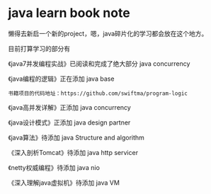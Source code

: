 # java learn book  note

懒得去新启一个新的project，嗯，java碎片化的学习都会放在这个地方。

目前打算学习的部分有

《java7并发编程实战》已阅读和完成了绝大部分   java concurrency

《java编程的逻辑》正在添加  java base
    
    书籍项目的代码地址：https://github.com/swiftma/program-logic
        

《java高并发详解》正添加  java concurrency

《java设计模式》正添加  java design partner

《java算法》待添加  java Structure and algorithm

《深入剖析Tomcat》待添加   java http servicer

《netty权威编程》待添加  java nio

《深入理解java虚拟机》待添加  java VM

